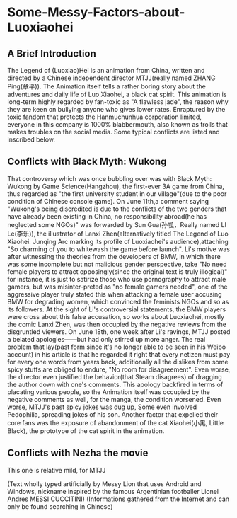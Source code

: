 # Some-Messy-Factors-about-Luoxiaohei
## A Brief Introduction
The Legend of (Luoxiao)Hei is an animation from China, written and directed by a Chinese independent director MTJJ(really named ZHANG Ping(章平)). The Animation itself tells a rather boring story about the adventures and daily life of Luo Xiaohei, a black cat spirit.
This animation is long-term highly regarded by fan-toxic as "A flawless jade", the reason why they are keen on bullying anyone who gives lower rates. Enraptured by the toxic fandom that protects the Hanmuchunhua corporation limited, everyone in this company is 1000% blabbermouth, also known as trolls that makes troubles on the social media.
Some typical conflicts are listed and inscribed below.
## Conflicts with Black Myth: Wukong
That controversy which was once bubbling over was with Black Myth: Wukong by Game Science(Hangzhou), the first-ever 3A game from China, thus regarded as "the first university student in our village"(due to the poor condition of Chinese console game).
On June 11th,a comment saying "Wukong's being discredited is due to the conflicts of the two genders that have already been existing in China, no responsibility abroad(he has neglected some NGOs)" was forwarded by Sun Gua(孙呱，Really named LI Le(李乐)), the illustrator of Lanxi Zhen(alternatively titled The Legend of Luo Xiaohei: Junqing Arc marking its profile of Luoxiaohei's audience),attaching "So charming of you to whitewash the game before launch".
Li's motive was after witnessing the theories from the developers of BMW, in which there was some incomplete but not malicious gender perspective, take "No need female players to attract opposingly(since the original text is truly illogical)" for instance, it is just to satirize those who use pornography to attract male gamers, but was misinter-preted as "no female gamers needed", one of the aggressive player truly stated this when attacking a female user accusing BMW for degrading women, which convinced the feminists NGOs and so as its followers.
At the sight of Li's controversial statements, the BMW players were cross about this false accusation, so works about Luoxiaohei, mostly the comic Lanxi Zhen, was then occupied by the negative reviews from the disgruntled viewers.
On June 18th, one week after Li's ravings, MTJJ posted a belated apologies——but had only stirred up more anger. The real problem that lay(past form since it's no longer able  to be seen in his Weibo account) in his article is that he regarded it right that every netizen must pay for every one words from years back, additionally all the dislikes from some spicy stuffs are obliged to endure, "No room for disagreement". Even worse, the director even justified the behavior(that Steam disagrees) of dragging the author down with one's comments.
This apology backfired in terms of placating various people, so the Animation itself was occupied by the negative comments as well, for the manga, the condition worsened. 
Even worse, MTJJ's past spicy jokes was dug up, Some even involved Pedophilia, spreading jokes of his son.
Another factor that expelled their core fans was the exposure of abandonment of the cat Xiaohei(小黑, Little Black), the prototype of the cat spirit in the animation.
## Conflicts with Nezha the movie
This one is relative mild, for MTJJ 


(Text wholly typed artificially by Messy Lion that uses Android and Windows, nickname inspired by the famous Argentinian footballer Lionel Andres MESSI CUCCITINI)
(Informations gathered from the Internet and can only be found searching in Chinese)
